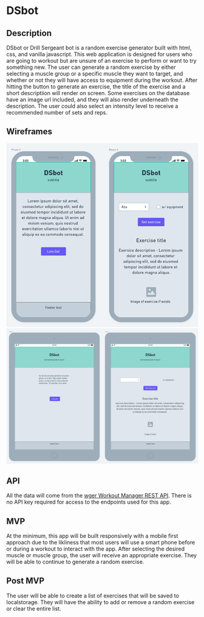 # DSbot

## Description

DSbot or Drill Sergeant bot is a random exercise generator built with html, css, and vanilla javascript. This web application is designed for users who are going to workout but are unsure of an exercise to perform or want to try something new. The user can generate a random exercise by either selecting a muscle group or a specific muscle they want to target, and whether or not they will have access to equipment during the workout. After hitting the button to generate an exercise, the title of the exercise and a short descriptiion will render on screen. Some exercises on the database have an image url included, and they will also render underneath the description. The user could also select an intensity level to receive a recommended number of sets and reps.

## Wireframes

![alt text](./DSbot.png)
![alt text](./DSbot-tablet.png)

## API

All the data will come from the [wger Workout Manager REST API](https://wger.de/en/software/api). There is no API key required for access to the endpoints used for this app.

## MVP

At the minimum, this app will be built responsively with a mobile first approach due to the likliness that most users will use a smart phone before or during a workout to interact with the app. After selecting the desired muscle or muscle group, the user will receive an appropriate exercise. They will be able to continue to generate a random exercise.

## Post MVP

The user will be able to create a list of exercises that will be saved to localstorage. They will have the ability to add or remove a random exercise or clear the entire list.
